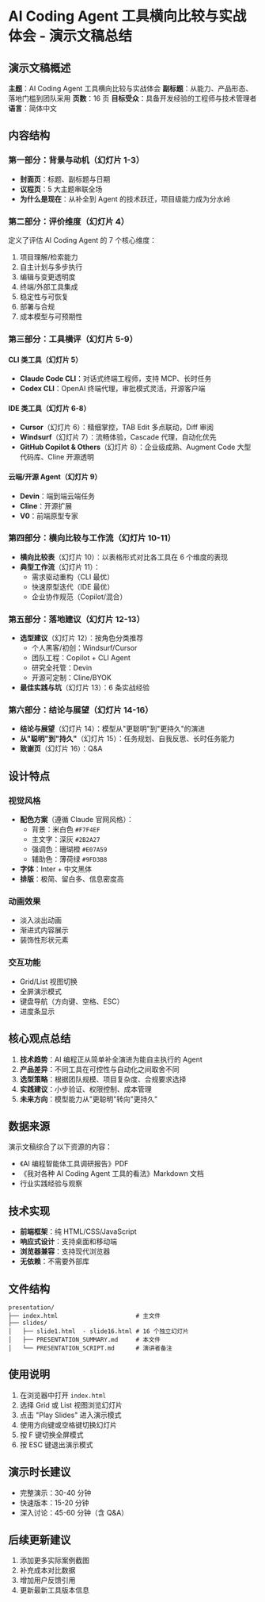 # AI Coding Agent 工具横向比较与实战体会 - 演示文稿总结

## 演示文稿概述

**主题**：AI Coding Agent 工具横向比较与实战体会
**副标题**：从能力、产品形态、落地门槛到团队采用
**页数**：16 页
**目标受众**：具备开发经验的工程师与技术管理者
**语言**：简体中文

## 内容结构

### 第一部分：背景与动机（幻灯片 1-3）
- **封面页**：标题、副标题与日期
- **议程页**：5 大主题串联全场
- **为什么是现在**：从补全到 Agent 的技术跃迁，项目级能力成为分水岭

### 第二部分：评价维度（幻灯片 4）
定义了评估 AI Coding Agent 的 7 个核心维度：
1. 项目理解/检索能力
2. 自主计划与多步执行
3. 编辑与变更透明度
4. 终端/外部工具集成
5. 稳定性与可恢复
6. 部署与合规
7. 成本模型与可预期性

### 第三部分：工具横评（幻灯片 5-9）

#### CLI 类工具（幻灯片 5）
- **Claude Code CLI**：对话式终端工程师，支持 MCP、长时任务
- **Codex CLI**：OpenAI 终端代理，审批模式灵活，开源客户端

#### IDE 类工具（幻灯片 6-8）
- **Cursor**（幻灯片 6）：精细掌控，TAB Edit 多点联动，Diff 审阅
- **Windsurf**（幻灯片 7）：流畅体验，Cascade 代理，自动化优先
- **GitHub Copilot & Others**（幻灯片 8）：企业级成熟、Augment Code 大型代码库、Cline 开源透明

#### 云端/开源 Agent（幻灯片 9）
- **Devin**：端到端云端任务
- **Cline**：开源扩展
- **V0**：前端原型专家

### 第四部分：横向比较与工作流（幻灯片 10-11）
- **横向比较表**（幻灯片 10）：以表格形式对比各工具在 6 个维度的表现
- **典型工作流**（幻灯片 11）：
  - 需求驱动重构（CLI 最优）
  - 快速原型迭代（IDE 最优）
  - 企业协作规范（Copilot/混合）

### 第五部分：落地建议（幻灯片 12-13）
- **选型建议**（幻灯片 12）：按角色分类推荐
  - 个人黑客/初创：Windsurf/Cursor
  - 团队工程：Copilot + CLI Agent
  - 研究全托管：Devin
  - 开源可定制：Cline/BYOK
- **最佳实践与坑**（幻灯片 13）：6 条实战经验

### 第六部分：结论与展望（幻灯片 14-16）
- **结论与展望**（幻灯片 14）：模型从"更聪明"到"更持久"的演进
- **从"聪明"到"持久"**（幻灯片 15）：任务规划、自我反思、长时任务能力
- **致谢页**（幻灯片 16）：Q&A

## 设计特点

### 视觉风格
- **配色方案**（遵循 Claude 官网风格）：
  - 背景：米白色 `#F7F4EF`
  - 主文字：深灰 `#2B2A27`
  - 强调色：珊瑚橙 `#E07A59`
  - 辅助色：薄荷绿 `#9FD3B8`
- **字体**：Inter + 中文黑体
- **排版**：极简、留白多、信息密度高

### 动画效果
- 淡入淡出动画
- 渐进式内容展示
- 装饰性形状元素

### 交互功能
- Grid/List 视图切换
- 全屏演示模式
- 键盘导航（方向键、空格、ESC）
- 进度条显示

## 核心观点总结

1. **技术趋势**：AI 编程正从简单补全演进为能自主执行的 Agent
2. **产品差异**：不同工具在可控性与自动化之间取舍不同
3. **选型策略**：根据团队规模、项目复杂度、合规要求选择
4. **实践建议**：小步验证、权限控制、成本管理
5. **未来方向**：模型能力从"更聪明"转向"更持久"

## 数据来源

演示文稿综合了以下资源的内容：
- 《AI 编程智能体工具调研报告》PDF
- 《我对各种 AI Coding Agent 工具的看法》Markdown 文档
- 行业实践经验与观察

## 技术实现

- **前端框架**：纯 HTML/CSS/JavaScript
- **响应式设计**：支持桌面和移动端
- **浏览器兼容**：支持现代浏览器
- **无依赖**：不需要外部库

## 文件结构

```
presentation/
├── index.html                      # 主文件
├── slides/
│   ├── slide1.html  - slide16.html # 16 个独立幻灯片
│   ├── PRESENTATION_SUMMARY.md     # 本文件
│   └── PRESENTATION_SCRIPT.md      # 演讲者备注
```

## 使用说明

1. 在浏览器中打开 `index.html`
2. 选择 Grid 或 List 视图浏览幻灯片
3. 点击 "Play Slides" 进入演示模式
4. 使用方向键或空格键切换幻灯片
5. 按 F 键切换全屏模式
6. 按 ESC 键退出演示模式

## 演示时长建议

- 完整演示：30-40 分钟
- 快速版本：15-20 分钟
- 深入讨论：45-60 分钟（含 Q&A）

## 后续更新建议

1. 添加更多实际案例截图
2. 补充成本对比数据
3. 增加用户反馈引用
4. 更新最新工具版本信息